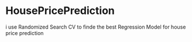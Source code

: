 # HousePricePrediction
i use Randomized Search CV to finde the best Regression Model for house price prediction 
